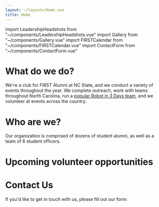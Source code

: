```yaml
---
layout: ~/layouts/Home.vue
title: Home
---
```


import LeadershipHeadshots from "~/components/LeadershipHeadshots.vue"
import Gallery from "~/components/Gallery.vue"
import FIRSTCalendar from "~/components/FIRSTCalendar.vue"
import ContactForm from "~/components/ContactForm.vue"

# What do we do?

We're a club for _FIRST_ Alumni at NC State, and we conduct a variety of events throughout the year. We complete outreach, work with teams throughout North Carolina, run a [popular Robot in 3 Days team](https://fullmoonrobotics.org), and we volunteer at events across the country.

# Who are we?

Our organization is comprised of dozens of student alumni, as well as a team of 6 student officers.

<LeadershipHeadshots />

<Gallery />

# Upcoming volunteer opportunities

<FIRSTCalendar />

# Contact Us

If you'd like to get in touch with us, please fill out our form:

<ContactForm />
